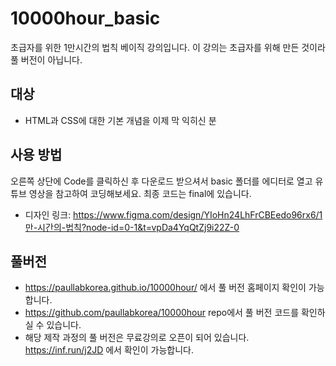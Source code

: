 # 10000hour_basic
초급자를 위한 1만시간의 법칙 베이직 강의입니다. 이 강의는 초급자를 위해 만든 것이라 풀 버전이 아닙니다.

## 대상
* HTML과 CSS에 대한 기본 개념을 이제 막 익히신 분

## 사용 방법
오른쪽 상단에 Code를 클릭하신 후 다운로드 받으셔서 basic 폴더를 에디터로 열고 유튜브 영상을 참고하여 코딩해보세요. 최종 코드는 final에 있습니다.

* 디자인 링크: https://www.figma.com/design/YIoHn24LhFrCBEedo96rx6/1만-시간의-법칙?node-id=0-1&t=vpDa4YqQtZj9i22Z-0

## 풀버전
* https://paullabkorea.github.io/10000hour/ 에서 풀 버전 홈페이지 확인이 가능합니다.
* https://github.com/paullabkorea/10000hour repo에서 풀 버전 코드를 확인하실 수 있습니다.
* 해당 제작 과정의 풀 버전은 무료강의로 오픈이 되어 있습니다. https://inf.run/j2JD 에서 확인이 가능합니다.
